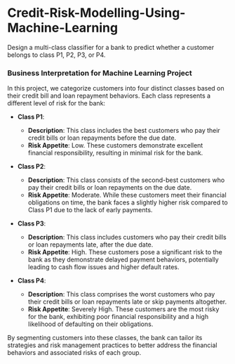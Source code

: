 # Credit-Risk-Modelling-Using-Machine-Learning
Design a multi-class classifier for a bank to predict whether a customer belongs to class P1, P2, P3, or P4.
### Business Interpretation for Machine Learning Project

In this project, we categorize customers into four distinct classes based on their credit bill and loan repayment behaviors. Each class represents a different level of risk for the bank:

- **Class P1**: 
  - **Description**: This class includes the best customers who pay their credit bills or loan repayments before the due date.
  - **Risk Appetite**: Low. These customers demonstrate excellent financial responsibility, resulting in minimal risk for the bank.

- **Class P2**: 
  - **Description**: This class consists of the second-best customers who pay their credit bills or loan repayments on the due date.
  - **Risk Appetite**: Moderate. While these customers meet their financial obligations on time, the bank faces a slightly higher risk compared to Class P1 due to the lack of early payments.

- **Class P3**: 
  - **Description**: This class includes customers who pay their credit bills or loan repayments late, after the due date.
  - **Risk Appetite**: High. These customers pose a significant risk to the bank as they demonstrate delayed payment behaviors, potentially leading to cash flow issues and higher default rates.

- **Class P4**: 
  - **Description**: This class comprises the worst customers who pay their credit bills or loan repayments late or skip payments altogether.
  - **Risk Appetite**: Severely High. These customers are the most risky for the bank, exhibiting poor financial responsibility and a high likelihood of defaulting on their obligations.

By segmenting customers into these classes, the bank can tailor its strategies and risk management practices to better address the financial behaviors and associated risks of each group.
